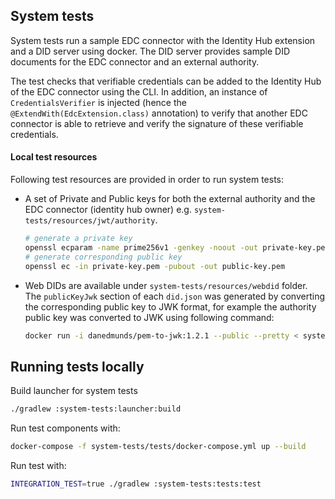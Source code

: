 ## System tests

System tests run a sample EDC connector with the Identity Hub extension and a DID server using docker. The DID server provides sample DID documents for the EDC connector and an external authority.

The test checks that verifiable credentials can be added to the Identity Hub of the EDC connector using the CLI. In addition, an instance of `CredentialsVerifier` is injected (hence the `@ExtendWith(EdcExtension.class)` annotation) to verify that another EDC connector is able to retrieve and verify the signature of these verifiable credentials.

#### Local test resources

Following test resources are provided in order to run system tests:

- A set of Private and Public keys for both the external authority and the EDC connector (identity hub owner) e.g. `system-tests/resources/jwt/authority`.

    ```bash
    # generate a private key
    openssl ecparam -name prime256v1 -genkey -noout -out private-key.pem
    # generate corresponding public key
    openssl ec -in private-key.pem -pubout -out public-key.pem
    ```
- Web DIDs are available under `system-tests/resources/webdid` folder. The `publicKeyJwk` section of each `did.json` was generated by converting the corresponding public key to JWK format, for example the authority public key was converted to JWK using following command:

    ```bash
    docker run -i danedmunds/pem-to-jwk:1.2.1 --public --pretty < system-tests/tests/resources/jwt/participant/public-key.pem
    ```

## Running tests locally 

Build launcher for system tests
```bash
./gradlew :system-tests:launcher:build
```

Run test components with:

```bash
docker-compose -f system-tests/tests/docker-compose.yml up --build
```

Run test with:

```bash
INTEGRATION_TEST=true ./gradlew :system-tests:tests:test
```